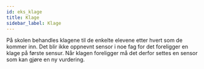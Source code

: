 ```yaml
---
id: eks_klage
title: Klage
sidebar_label: Klage
---
```

På skolen behandles klagene til de enkelte elevene etter hvert som de kommer inn. Det blir ikke oppnevnt sensor i noe fag for det foreligger en klage på første sensur. Når klagen foreligger må det derfor settes en sensor som kan gjøre en ny vurdering.
